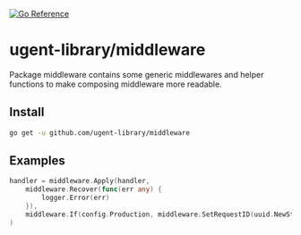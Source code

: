 [![Go Reference](https://pkg.go.dev/badge/github.com/ugent-library/middleware.svg)](https://pkg.go.dev/github.com/ugent-library/middleware)

# ugent-library/middleware

Package middleware contains some generic middlewares and helper functions to
make composing middleware more readable.

## Install

```sh
go get -u github.com/ugent-library/middleware
```
## Examples

```go
handler = middleware.Apply(handler,
	middleware.Recover(func(err any) {
		logger.Error(err)
	}),
	middleware.If(config.Production, middleware.SetRequestID(uuid.NewString),
)
```
